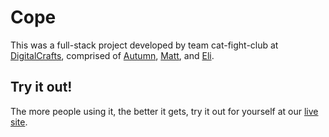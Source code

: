 # Cope
This was a full-stack project developed by team cat-fight-club at [DigitalCrafts](https://github.com/DigitalCrafts), comprised of [Autumn](https://github.com/AutumnColeman), [Matt](https://github.com/mwdowns), and [Eli](https://github.com/eluttrell).

## Try it out!
The more people using it, the better it gets, try it out for yourself at our [live site](cope-app.org).
